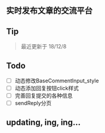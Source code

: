 ## 实时发布文章的交流平台
## Tip
> 最近更新于 18/12/8
## Todo
- [ ] 动态修改BaseCommentInput_style
- [ ] 动态添加回复按钮click样式
- [ ] 完善回复提交的各种信息
- [ ] sendReply分页
## updating, ing, ing...